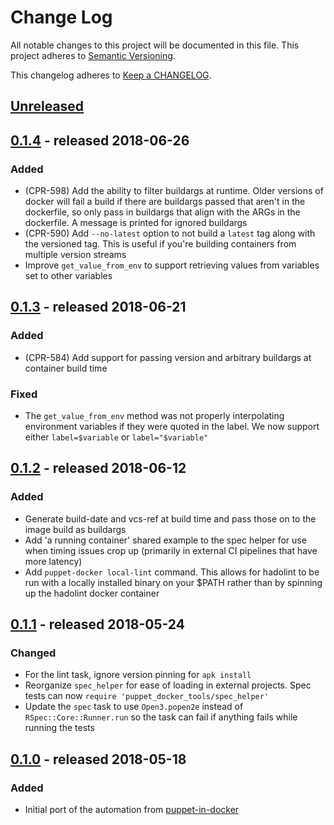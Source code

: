 # Change Log
All notable changes to this project will be documented in this file.
This project adheres to [Semantic Versioning](http://semver.org/).

This changelog adheres to [Keep a CHANGELOG](http://keepachangelog.com/).

## [Unreleased]
## [0.1.4] - released 2018-06-26
### Added
- (CPR-598) Add the ability to filter buildargs at runtime. Older versions of
  docker will fail a build if there are buildargs passed that aren't in the
  dockerfile, so only pass in buildargs that align with the ARGs in the
  dockerfile. A message is printed for ignored buildargs
- (CPR-590) Add `--no-latest` option to not build a `latest` tag along with the
  versioned tag. This is useful if you're building containers from multiple
  version streams
- Improve `get_value_from_env` to support retrieving values from variables set
  to other variables

## [0.1.3] - released 2018-06-21
### Added
- (CPR-584) Add support for passing version and arbitrary buildargs at container
  build time

### Fixed
- The `get_value_from_env` method was not properly interpolating environment
  variables if they were quoted in the label. We now support either
  `label=$variable` or `label="$variable"`

## [0.1.2] - released 2018-06-12
### Added
- Generate build-date and vcs-ref at build time and pass those on to the image
  build as buildargs
- Add 'a running container' shared example to the spec helper for use when
  timing issues crop up (primarily in external CI pipelines that have more
  latency)
- Add `puppet-docker local-lint` command. This allows for hadolint to be run
  with a locally installed binary on your $PATH rather than by spinning up the
  hadolint docker container

## [0.1.1] - released 2018-05-24
### Changed
- For the lint task, ignore version pinning for `apk install`
- Reorganize `spec_helper` for ease of loading in external projects. Spec tests
  can now `require 'puppet_docker_tools/spec_helper'`
- Update the `spec` task to use `Open3.popen2e` instead of `RSpec::Core::Runner.run`
  so the task can fail if anything fails while running the tests

## [0.1.0] - released 2018-05-18
### Added
- Initial port of the automation from [puppet-in-docker](https://github.com/puppetlabs/puppet-in-docker)

[Unreleased]: https://github.com/puppetlabs/puppet_docker_tools/compare/0.1.4...HEAD
[0.1.4]: https://github.com/puppetlabs/puppet_docker_tools/compare/0.1.3...0.1.4
[0.1.3]: https://github.com/puppetlabs/puppet_docker_tools/compare/0.1.2...0.1.3
[0.1.2]: https://github.com/puppetlabs/puppet_docker_tools/compare/0.1.1...0.1.2
[0.1.1]: https://github.com/puppetlabs/puppet_docker_tools/compare/0.1.0...0.1.1
[0.1.0]: https://github.com/puppetlabs/puppet_docker_tools/compare/0.0.0...0.1.0
